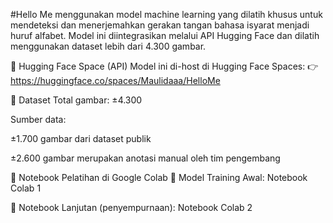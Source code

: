 #Hello Me menggunakan model machine learning yang dilatih khusus untuk mendeteksi dan menerjemahkan gerakan tangan bahasa isyarat menjadi huruf alfabet. Model ini diintegrasikan melalui API Hugging Face dan dilatih menggunakan dataset lebih dari 4.300 gambar.

🔗 Hugging Face Space (API)
Model ini di-host di Hugging Face Spaces:
👉 https://huggingface.co/spaces/Maulidaaa/HelloMe

🧠 Dataset
Total gambar: ±4.300

Sumber data:

±1.700 gambar dari dataset publik

±2.600 gambar merupakan anotasi manual oleh tim pengembang

📓 Notebook Pelatihan di Google Colab
📌 Model Training Awal:
Notebook Colab 1

📌 Notebook Lanjutan (penyempurnaan):
Notebook Colab 2
